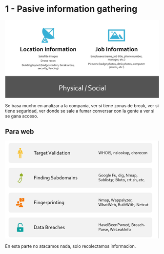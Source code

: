 # 1 - Pasive information gathering



![](../../../.gitbook/assets/imagen%20%28136%29.png)

Se basa mucho en analizar a la compania, ver si tiene zonas de break, ver si tiene seguridad, ver donde se sale a fumar conversar con la gente a ver si se gana acceso.

## Para web

![](../../../.gitbook/assets/imagen%20%28135%29.png)

En esta parte no atacamos nada, solo recolectamos informacion. 





